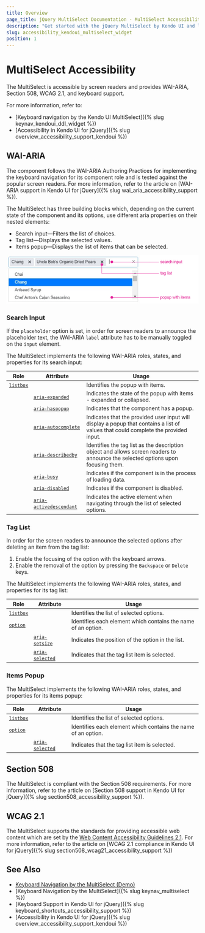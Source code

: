 ```yaml
---
title: Overview
page_title: jQuery MultiSelect Documentation - MultiSelect Accessibility
description: "Get started with the jQuery MultiSelect by Kendo UI and learn about its accessibility support for WAI-ARIA, Section 508, and WCAG 2.1."
slug: accessibility_kendoui_multiselect_widget
position: 1
---
```


# MultiSelect Accessibility

The MultiSelect is accessible by screen readers and provides WAI-ARIA, Section 508, WCAG 2.1, and keyboard support.

For more information, refer to:
* [Keyboard navigation by the Kendo UI MultiSelect]({% slug keynav_kendoui_ddl_widget %})
* [Accessibility in Kendo UI for jQuery]({% slug overview_accessibility_support_kendoui %})

## WAI-ARIA

The component follows the WAI-ARIA Authoring Practices for implementing the keyboard navigation for its component role and is tested against the popular screen readers. For more information, refer to the article on [WAI-ARIA support in Kendo UI for jQuery]({% slug wai_aria_accessibility_support %}).

The MultiSelect has three building blocks which, depending on the current state of the component and its options, use different aria properties on their nested elements:

* Search input&mdash;Filters the list of choices.
* Tag list&mdash;Displays the selected values.
* Items popup&mdash;Displays the list of items that can be selected.

![Kendo UI for jQuery MultiSelect Structure](../images/multiselect-structure.png)

### Search Input

If the `placeholder` option is set, in order for screen readers to announce the placeholder text, the WAI-ARIA `label` attribute has to be manually toggled on the `input` element.

The MultiSelect implements the following WAI-ARIA roles, states, and properties for its search input:

| Role     | Attribute             | Usage                                       |
|----------|---------------------- |---------------------------------------------|
|[`listbox`](https://www.w3.org/TR/wai-aria-1.1/#listbox)  |                              | Identifies the popup with items.
|          | [`aria-expanded`](https://www.w3.org/TR/wai-aria-1.1/#aria-expanded)         | Indicates the state of the popup with items - expanded or collapsed. |
|          | [`aria-haspopup`](https://www.w3.org/TR/wai-aria-1.1/#aria-haspopup)         | Indicates that the component has a popup. |
|          | [`aria-autocomplete`](https://www.w3.org/TR/wai-aria-1.1/#aria-autocomplete) | Indicates that the provided user input will display a popup that contains a list of values that could complete the provided input. |
|          | [`aria-describedby`](https://www.w3.org/TR/wai-aria-1.1/#aria-describedby)   | Identifies the tag list as the description object and allows screen readers to announce the selected options upon focusing them. |
|          | [`aria-busy`](https://www.w3.org/TR/wai-aria-1.1/#aria-busy)                 | Indicates if the component is in the process of loading data. |
|          | [`aria-disabled`](https://www.w3.org/TR/wai-aria-1.1/#aria-disabled)         | Indicates if the component is disabled. |
|          | [`aria-activedescendant`](https://www.w3.org/TR/wai-aria-1.1/#aria-activedescendant) | Indicates the active element when navigating through the list of selected options. |

### Tag List

In order for the screen readers to announce the selected options after deleting an item from the tag list:

1. Enable the focusing of the option with the keyboard arrows.
1. Enable the removal of the option by pressing the `Backspace` or `Delete` keys.

The MultiSelect implements the following WAI-ARIA roles, states, and properties for its tag list:

| Role                                                    | Attribute     | Usage                                       |
|---------------------------------------------------------|---------------|---------------------------------------------|
|[`listbox`](https://www.w3.org/TR/wai-aria-1.1/#listbox) |               | Identifies the list of selected options.
|[`option`](https://www.w3.org/TR/wai-aria-1.1/#option)   |               | Identifies each element which contains the name of an option. |
|                                                         | [`aria-setsize`](https://www.w3.org/TR/wai-aria-1.1/#aria-setsize)   | Indicates the position of the option in the list. |
|                                                         | [`aria-selected`](https://www.w3.org/TR/wai-aria-1.1/#aria-selected) | Indicates that the tag list item is selected. |

### Items Popup

The MultiSelect implements the following WAI-ARIA roles, states, and properties for its items popup:

| Role     | Attribute     | Usage                                       |
|----------|-------------  |---------------------------------------------|
|[`listbox`](https://www.w3.org/TR/wai-aria-1.1/#listbox)  |              | Identifies the list of selected options.
|[`option`](https://www.w3.org/TR/wai-aria-1.1/#option)    |              | Identifies each element which contains the name of an option. |
|          |[`aria-selected`](https://www.w3.org/TR/wai-aria-1.1/#aria-selected) | Indicates that the tag list item is selected. |

## Section 508

The MultiSelect is compliant with the Section 508 requirements. For more information, refer to the article on [Section 508 support in Kendo UI for jQuery]({% slug section508_accessibility_support %}).

## WCAG 2.1

The MultiSelect supports the standards for providing accessible web content which are set by the [Web Content Accessibility Guidelines 2.1](https://www.w3.org/TR/WCAG/). For more information, refer to the article on [WCAG 2.1 compliance in Kendo UI for jQuery]({% slug section508_wcag21_accessibility_support %})

## See Also

* [Keyboard Navigation by the MultiSelect (Demo)](https://demos.telerik.com/kendo-ui/web/grid/navigation.html)
* [Keyboard Navigation by the MultiSelect]({% slug keynav_multiselect %})
* [Keyboard Support in Kendo UI for jQuery]({% slug keyboard_shortcuts_accessibility_support %})
* [Accessibility in Kendo UI for jQuery]({% slug overview_accessibility_support_kendoui %})
